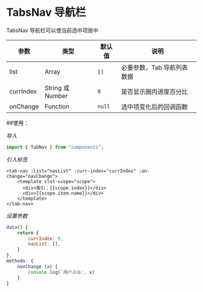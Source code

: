 # TabsNav 导航栏

TabsNav 导航栏可以使当前选中项居中

| 参数      | 类型             | 默认值 | 说明                       |
| --------- | ---------------- | ------ | -------------------------- |
| list      | Array            | `[]`   | 必要参数，Tab 导航列表数据 |
| currIndex | String 或 Number | `0`    | 是否显示圈内进度百分比     |
| onChange  | Function         | `null` | 选中项变化后的回调函数     |

##使用：

_导入_

```javascript
import { TabNav } from "components";
```

_引入标签_

```vue
<tab-nav :list="navList" :curr-index="currIndex" :on-change="navChange">
    <template slot-scope="scope">
      <div>索引：{{scope.index}}</div>
      <div>{{scope.item.name}}</div>
    </template>
</tab-nav>
```

_设置参数_

```javascript
data() {
    return {
        currIndex: 0,
        navList: [],
    }
},
methods: {
    navChange (x) {
        console.log('用户点击', x)
    }
}
```
